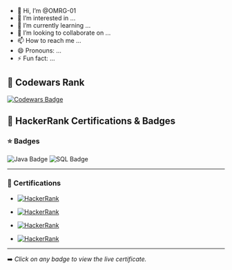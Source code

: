 - 👋 Hi, I’m @OMRG-01
- 👀 I’m interested in ...
- 🌱 I’m currently learning ...
- 💞️ I’m looking to collaborate on ...
- 📫 How to reach me ...
- 😄 Pronouns: ...
- ⚡ Fun fact: ...

<!---
OMRG-01/OMRG-01 is a ✨ special ✨ repository because its `README.md` (this file) appears on your GitHub profile.
You can click the Preview link to take a look at your changes.
--->

## 🧠 Codewars Rank

[![Codewars Badge](https://www.codewars.com/users/omg3110/badges/large)](https://www.codewars.com/users/omg3110)


## 🏅 HackerRank Certifications & Badges

### ⭐ Badges

![Java Badge](https://img.shields.io/badge/Java-5%E2%AD%90%20Gold-blue?logo=java&logoColor=white)
![SQL Badge](https://img.shields.io/badge/SQL-2%E2%AD%90%20Silver-lightgrey?logo=sqlite&logoColor=black)

---

### 📜 Certifications

- [![HackerRank](https://img.shields.io/badge/HackerRank-SQL%20(Basic)-2EC866?logo=hackerrank&logoColor=white)](https://www.hackerrank.com/certificates/519e480d88fc)

- [![HackerRank](https://img.shields.io/badge/HackerRank-SQL%20(Intermediate)-2EC866?logo=hackerrank&logoColor=white)](https://www.hackerrank.com/certificates/685f22e187c9)

- [![HackerRank](https://img.shields.io/badge/HackerRank-SQL%20(Advanced)-2EC866?logo=hackerrank&logoColor=white)](https://www.hackerrank.com/certificates/3f53c792eb0e)

- [![HackerRank](https://img.shields.io/badge/HackerRank-Java%20(Basic)-2EC866?logo=hackerrank&logoColor=white)](https://www.hackerrank.com/certificates/aa543103ecb1)

---

➡️ *Click on any badge to view the live certificate.*




<!-- Add more as needed -->

